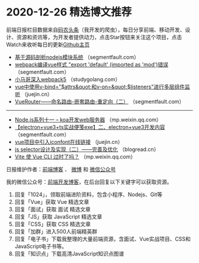 # 2020-12-26 精选博文推荐

前端日报栏目数据来自[码农头条](http://hao.caibaojian.com.cn/)（我开发的爬虫），每日分享前端、移动开发、设计、资源和资讯等，为开发者提供动力，点击Star按钮来关注这个项目，点击Watch来收听每日的更新[Github主页](https://github.com/kujian/frontendDaily)
* [基于源码剖析nodejs模块系统](https://segmentfault.com/a/1190000038658409) （segmentfault.com）
* [webpack编译vue样式 &quot;export &#039;default&#039; (imported as &#039;mod&#039;)错误](https://segmentfault.com/a/1190000038655987) （segmentfault.com）
* [小马哥深入webpack5](https://studygolang.com/articles/32325) （studygolang.com）
* [vue中使用v-bind=&quot;$attrs&quot;和v-on=&quot;$listeners&quot;进行多层组件监听](https://juejin.cn/post/6910078053066489864) （juejin.cn）
* [VueRouter——命名路由-嵌套路由-重定向（二）](https://segmentfault.com/a/1190000038660193) （segmentfault.com）

***
* [Node.js系列十一 &#8211; koa开发web服务器](https://mp.weixin.qq.com/s?__biz=Mzg5MDAzNzkwNA==&mid=2247484520&idx=1&sn=94f8a848d378383686f375eff3c8bc8b) （mp.weixin.qq.com）
* [【electron+vue3+ts实战便笺exe】二、electron+vue3开发内容](https://segmentfault.com/a/1190000038659932) （segmentfault.com）
* [vue项目中引入iconfont在线链接](https://juejin.cn/post/6910105766422970381) （juejin.cn）
* [js selector设计及实现（二）――完善及优化](https://blogread.cn/it/article/2220?f=hot1) （blogread.cn）
* [Vite 使 Vue CLI 过时了吗？](https://mp.weixin.qq.com/s/iggD1idrI4_cTzcweLzfGA) （mp.weixin.qq.com）

日报维护作者：[前端博客](http://caibaojian.com.cn/) 、 [微博](http://weibo.com/kujian) 和 [微信公众号](https://open.weixin.qq.com/qr/code?username=caibaojian_com)

我的微信公众号：[前端开发博客](https://open.weixin.qq.com/qr/code?username=caibaojian_com)，在后台回复以下关键字可以获取资源。

1. 回复「1024」，领取前端进阶资料，包含小程序、Nodejs、Git等
2. 回复「Vue」获取 Vue 精选文章
3. 回复「面试」获取 面试 精选文章
4. 回复「JS」获取 JavaScript 精选文章
5. 回复「CSS」获取 CSS 精选文章
6. 回复「加群」进入500人前端精英群
7. 回复「电子书」下载我整理的大量前端资源，含面试、Vue实战项目、CSS和JavaScript电子书等。
8. 回复「知识点」下载高清JavaScript知识点图谱